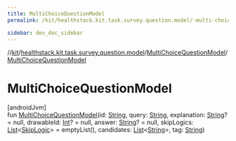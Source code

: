 ```yaml
---
title: MultiChoiceQuestionModel
permalink: /kit/healthstack.kit.task.survey.question.model/-multi-choice-question-model/-multi-choice-question-model.html

sidebar: dev_doc_sidebar
---
```

//[kit](../../../index.html)/[healthstack.kit.task.survey.question.model](../index.html)/[MultiChoiceQuestionModel](index.html)/[MultiChoiceQuestionModel](-multi-choice-question-model.html)



# MultiChoiceQuestionModel



[androidJvm]\
fun [MultiChoiceQuestionModel](-multi-choice-question-model.html)(id: [String](https://kotlinlang.org/api/latest/jvm/stdlib/kotlin/-string/index.html), query: [String](https://kotlinlang.org/api/latest/jvm/stdlib/kotlin/-string/index.html), explanation: [String](https://kotlinlang.org/api/latest/jvm/stdlib/kotlin/-string/index.html)? = null, drawableId: [Int](https://kotlinlang.org/api/latest/jvm/stdlib/kotlin/-int/index.html)? = null, answer: [String](https://kotlinlang.org/api/latest/jvm/stdlib/kotlin/-string/index.html)? = null, skipLogics: [List](https://kotlinlang.org/api/latest/jvm/stdlib/kotlin.collections/-list/index.html)&lt;[SkipLogic](../-skip-logic/index.html)&gt; = emptyList(), candidates: [List](https://kotlinlang.org/api/latest/jvm/stdlib/kotlin.collections/-list/index.html)&lt;[String](https://kotlinlang.org/api/latest/jvm/stdlib/kotlin/-string/index.html)&gt;, tag: [String](https://kotlinlang.org/api/latest/jvm/stdlib/kotlin/-string/index.html))




